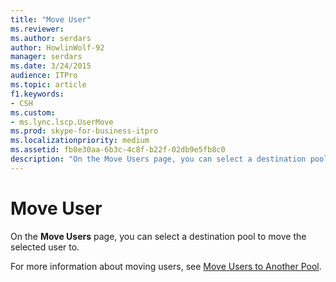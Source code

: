 ```yaml
---
title: "Move User"
ms.reviewer: 
ms.author: serdars
author: HowlinWolf-92
manager: serdars
ms.date: 3/24/2015
audience: ITPro
ms.topic: article
f1.keywords:
- CSH
ms.custom:
- ms.lync.lscp.UserMove
ms.prod: skype-for-business-itpro
ms.localizationpriority: medium
ms.assetid: fb8e30aa-6b3c-4c8f-b22f-02db9e5fb8c0
description: "On the Move Users page, you can select a destination pool to move the selected user to."
---
```


# Move User

On the **Move Users** page, you can select a destination pool to move the selected user to.

For more information about moving users, see [Move Users to Another Pool](/previous-versions/office/lync-server-2013/lync-server-2013-move-users-to-another-pool).